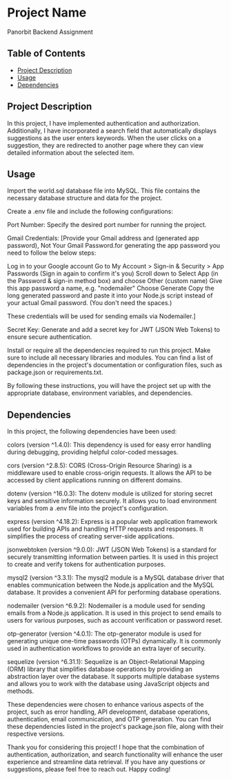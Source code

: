 # Project Name

Panorbit Backend Assignment


## Table of Contents

- [Project Description](#project-description)
- [Usage](#usage)
- [Dependencies](#dependencies)

## Project Description

In this project, I have implemented authentication and authorization. Additionally, I have incorporated a search field that automatically displays suggestions as the user enters keywords. When the user clicks on a suggestion, they are redirected to another page where they can view detailed information about the selected item.

## Usage

Import the world.sql database file into MySQL. This file contains the necessary database structure and data for the project.

Create a .env file and include the following configurations:

Port Number: Specify the desired port number for running the project.

Gmail Credentials: [Provide your Gmail address and (generated app password), Not Your Gmail Password.for generating the app password you need to follow the below steps: 

Log in to your Google account
Go to My Account > Sign-in & Security > App Passwords
(Sign in again to confirm it's you)
Scroll down to Select App (in the Password & sign-in method box) and choose Other (custom name)
Give this app password a name, e.g. "nodemailer"
Choose Generate
Copy the long generated password and paste it into your Node.js script instead of your actual Gmail password. (You don't need the spaces.)

These credentials will be used for sending emails via Nodemailer.]


Secret Key: Generate and add a secret key for JWT (JSON Web Tokens) to ensure secure authentication.

Install or require all the dependencies required to run this project. Make sure to include all necessary libraries and modules. You can find a list of dependencies in the project's documentation or configuration files, such as package.json or requirements.txt.

By following these instructions, you will have the project set up with the appropriate database, environment variables, and dependencies.

## Dependencies
In this project, the following dependencies have been used:

colors (version ^1.4.0): This dependency is used for easy error handling during debugging, providing helpful color-coded messages.

cors (version ^2.8.5): CORS (Cross-Origin Resource Sharing) is a middleware used to enable cross-origin requests. It allows the API to be accessed by client applications running on different domains.

dotenv (version ^16.0.3): The dotenv module is utilized for storing secret keys and sensitive information securely. It allows you to load environment variables from a .env file into the project's configuration.

express (version ^4.18.2): Express is a popular web application framework used for building APIs and handling HTTP requests and responses. It simplifies the process of creating server-side applications.

jsonwebtoken (version ^9.0.0): JWT (JSON Web Tokens) is a standard for securely transmitting information between parties. It is used in this project to create and verify tokens for authentication purposes.

mysql2 (version ^3.3.1): The mysql2 module is a MySQL database driver that enables communication between the Node.js application and the MySQL database. It provides a convenient API for performing database operations.

nodemailer (version ^6.9.2): Nodemailer is a module used for sending emails from a Node.js application. It is used in this project to send emails to users for various purposes, such as account verification or password reset.

otp-generator (version ^4.0.1): The otp-generator module is used for generating unique one-time passwords (OTPs) dynamically. It is commonly used in authentication workflows to provide an extra layer of security.

sequelize (version ^6.31.1): Sequelize is an Object-Relational Mapping (ORM) library that simplifies database operations by providing an abstraction layer over the database. It supports multiple database systems and allows you to work with the database using JavaScript objects and methods.

These dependencies were chosen to enhance various aspects of the project, such as error handling, API development, database operations, authentication, email communication, and OTP generation. You can find these dependencies listed in the project's package.json file, along with their respective versions.


Thank you for considering this project! I hope that the combination of authentication, authorization, and search functionality will enhance the user experience and streamline data retrieval. If you have any questions or suggestions, please feel free to reach out. Happy coding!

